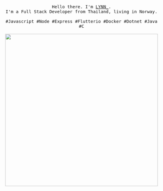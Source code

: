 <p align="center">
  <br>
  <br>
  <br>
  <samp>Hello there. I'm <a href="https://github.com/JKTheRipperTH">LYNN_</a>.<br> I'm a Full Stack Developer from Thailand, living in Norway.<br><br>#Javascript #Node #Express #Flutterio #Docker #Dotnet #Java #C </samp>
  <br>
  <br>
  <a target="_blank" rel="noopener noreferrer" href="https://admbot.xyz/"><img src="https://cdn.discordapp.com/attachments/804349049192972308/866703188526235689/1_5OCZAJ2vvi1qnc8JR8nwAw.png" width="500" style="max-width:100%;"></a>
</p>
